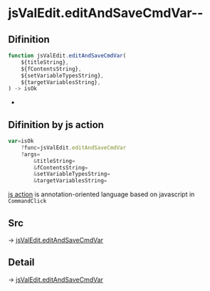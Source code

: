 # jsValEdit.editAndSaveCmdVar--

## Difinition

```js.js
function jsValEdit.editAndSaveCmdVar(
	${titleString},
	${fContentsString},
	${setVariableTypesString},
	${targetVariablesString},
) -> isOk
```

- 


## Difinition by js action

```js.js
var=isOk
	?func=jsValEdit.editAndSaveCmdVar
	?args=
		&titleString=
		&fContentsString=
		&setVariableTypesString=
		&targetVariablesString=
```

[js action](#) is annotation-oriented language based on javascript in `CommandClick`



## Src

-> [jsValEdit.editAndSaveCmdVar](https://github.com/puutaro/CommandClick/blob/master/app/src/main/java/com/puutaro/commandclick/fragment_lib/terminal_fragment/js_interface/edit/JsValEdit.kt#L23)

## Detail

-> [jsValEdit.editAndSaveCmdVar](https://github.com/puutaro/CommandClick/blob/master/md/developer/js_interface/details/edit/JsValEdit/editAndSaveCmdVar.md)

